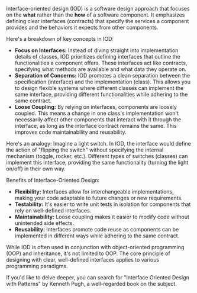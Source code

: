 Interface-oriented design (IOD) is a software design approach that focuses on the **what** rather than the **how** of a software component. It emphasizes defining clear interfaces (contracts) that specify the services a component provides and the behaviors it expects from other components.

Here's a breakdown of key concepts in IOD:

- **Focus on Interfaces:** Instead of diving straight into implementation details of classes, IOD prioritizes defining interfaces that outline the functionalities a component offers. These interfaces act like contracts, specifying what methods are available and what data they operate on.
- **Separation of Concerns:** IOD promotes a clean separation between the specification (interface) and the implementation (class). This allows you to design flexible systems where different classes can implement the same interface, providing different functionalities while adhering to the same contract.
- **Loose Coupling:** By relying on interfaces, components are loosely coupled. This means a change in one class's implementation won't necessarily affect other components that interact with it through the interface, as long as the interface contract remains the same. This improves code maintainability and reusability.

Here's an analogy: Imagine a light switch. In IOD, the interface would define the action of "flipping the switch" without specifying the internal mechanism (toggle, rocker, etc.). Different types of switches (classes) can implement this interface, providing the same functionality (turning the light on/off) in their own way.

Benefits of Interface-Oriented Design:

- **Flexibility:** Interfaces allow for interchangeable implementations, making your code adaptable to future changes or new requirements.
- **Testability:** It's easier to write unit tests in isolation for components that rely on well-defined interfaces.
- **Maintainability:** Loose coupling makes it easier to modify code without unintended side effects.
- **Reusability:** Interfaces promote code reuse as components can be implemented in different ways while adhering to the same contract.

While IOD is often used in conjunction with object-oriented programming (OOP) and inheritance, it's not limited to OOP. The core principle of designing with clear, well-defined interfaces applies to various programming paradigms.

If you'd like to delve deeper, you can search for "Interface Oriented Design with Patterns" by Kenneth Pugh, a well-regarded book on the subject.